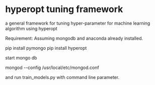 # hyperopt tuning framework
a general framework for tuning hyper-parameter for machine learning algorithm using hyperopt 

Requirement:
Assuming mongodb and anaconda already installed.

pip install pymongo
pip install hyperopt

start mongo db 

mongod --config /usr/local/etc/mongod.conf

and run train_models.py with command line parameter.
